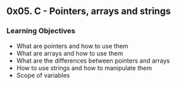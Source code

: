 ## 0x05. C - Pointers, arrays and strings

### Learning Objectives

- What are pointers and how to use them 
- What are arrays and how to use them 
- What are the differences between pointers and arrays 
- How to use strings and how to manipulate them 
- Scope of variables
